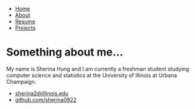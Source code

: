 
<html>
	<head>		
		<link rel="stylesheet" type="text/css" href="/css/main.css">
	</head>
	<body>
		<nav>
    		<ul>
        		<li><a href="/">Home</a></li>
	        	<li><a href="/About">About</a></li>
        		<li><a href="https://drive.google.com/file/d/1w6_4ODDe2Y7dN3bEblzdlwxsT5HyXfIG/view?	usp=sharing">Resume</a></li>
        		<li><a href="https://sherina0922.github.io/projects">Projects</a></li>
    		</ul>
		</nav>
		<div class="container">
    		<div class="blurb">
        		<h1>Something about me...</h1>
				<p>My name is Sherina Hung and I am currently a freshman student studying computer science and					statistics at the University of Illinois at Urbana Champaign.</p>
		<footer> 			
    		<ul>
        		<li><a href="mailto:sherina2@illinois.edy">sherina2@illinois.edu</a></li>
        		<li><a href="https://github.com/sherina0922">github.com/sherina0922</a></li>
			</ul>
		</footer>
	
	

